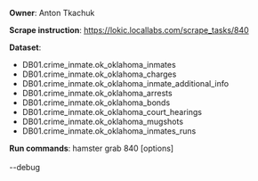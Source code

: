 **Owner**: Anton Tkachuk
 
**Scrape instruction**: https://lokic.locallabs.com/scrape_tasks/840

**Dataset**: 
- DB01.crime_inmate.ok_oklahoma_inmates
- DB01.crime_inmate.ok_oklahoma_charges
- DB01.crime_inmate.ok_oklahoma_inmate_additional_info
- DB01.crime_inmate.ok_oklahoma_arrests
- DB01.crime_inmate.ok_oklahoma_bonds
- DB01.crime_inmate.ok_oklahoma_court_hearings
- DB01.crime_inmate.ok_oklahoma_mugshots
- DB01.crime_inmate.ok_oklahoma_inmates_runs

**Run commands**: hamster grab 840 [options]
<br><br>--debug
